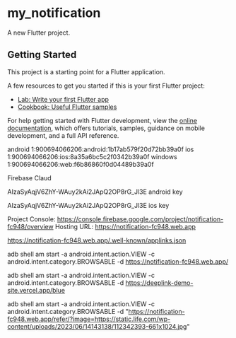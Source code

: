 # my_notification

A new Flutter project.

## Getting Started

This project is a starting point for a Flutter application.

A few resources to get you started if this is your first Flutter project:

- [Lab: Write your first Flutter app](https://docs.flutter.dev/get-started/codelab)
- [Cookbook: Useful Flutter samples](https://docs.flutter.dev/cookbook)

For help getting started with Flutter development, view the
[online documentation](https://docs.flutter.dev/), which offers tutorials,
samples, guidance on mobile development, and a full API reference.

android   1:900694066206:android:1b17ab579f20d72bb39a0f
ios       1:900694066206:ios:8a35a6bc5c2f0342b39a0f
windows   1:900694066206:web:f6b86860f0d04489b39a0f




Firebase Claud 

AIzaSyAqjV6ZhY-WAuy2kAi2JApQ2OP8rG_Jl3E android key

AIzaSyAqjV6ZhY-WAuy2kAi2JApQ2OP8rG_Jl3E ios key

Project Console: https://console.firebase.google.com/project/notification-fc948/overview
Hosting URL: https://notification-fc948.web.app

https://notification-fc948.web.app/.well-known/applinks.json


adb shell am start -a android.intent.action.VIEW -c android.intent.category.BROWSABLE -d https://notification-fc948.web.app/  

adb shell am start -a android.intent.action.VIEW -c android.intent.category.BROWSABLE -d https://deeplink-demo-site.vercel.app/blue  


adb shell am start -a android.intent.action.VIEW -c android.intent.category.BROWSABLE -d "https://notification-fc948.web.app/refer/?image=https://static.life.com/wp-content/uploads/2023/06/14143138/112342393-661x1024.jpg"
